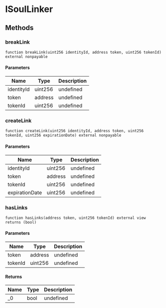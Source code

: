 # ISoulLinker









## Methods

### breakLink

```solidity
function breakLink(uint256 identityId, address token, uint256 tokenId) external nonpayable
```





#### Parameters

| Name | Type | Description |
|---|---|---|
| identityId | uint256 | undefined |
| token | address | undefined |
| tokenId | uint256 | undefined |

### createLink

```solidity
function createLink(uint256 identityId, address token, uint256 tokenId, uint256 expirationDate) external nonpayable
```





#### Parameters

| Name | Type | Description |
|---|---|---|
| identityId | uint256 | undefined |
| token | address | undefined |
| tokenId | uint256 | undefined |
| expirationDate | uint256 | undefined |

### hasLinks

```solidity
function hasLinks(address token, uint256 tokenId) external view returns (bool)
```





#### Parameters

| Name | Type | Description |
|---|---|---|
| token | address | undefined |
| tokenId | uint256 | undefined |

#### Returns

| Name | Type | Description |
|---|---|---|
| _0 | bool | undefined |




